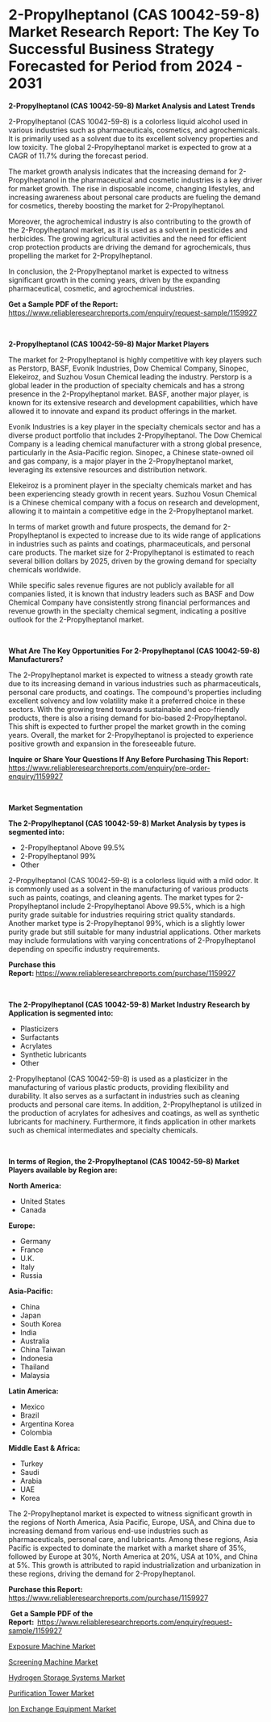 <p><h1>2-Propylheptanol (CAS 10042-59-8) Market Research Report: The Key To Successful Business Strategy Forecasted for Period from 2024 - 2031</h1></p><p><strong>2-Propylheptanol (CAS 10042-59-8) Market Analysis and Latest Trends</strong></p>
<p><p>2-Propylheptanol (CAS 10042-59-8) is a colorless liquid alcohol used in various industries such as pharmaceuticals, cosmetics, and agrochemicals. It is primarily used as a solvent due to its excellent solvency properties and low toxicity. The global 2-Propylheptanol market is expected to grow at a CAGR of 11.7% during the forecast period.</p><p>The market growth analysis indicates that the increasing demand for 2-Propylheptanol in the pharmaceutical and cosmetic industries is a key driver for market growth. The rise in disposable income, changing lifestyles, and increasing awareness about personal care products are fueling the demand for cosmetics, thereby boosting the market for 2-Propylheptanol.</p><p>Moreover, the agrochemical industry is also contributing to the growth of the 2-Propylheptanol market, as it is used as a solvent in pesticides and herbicides. The growing agricultural activities and the need for efficient crop protection products are driving the demand for agrochemicals, thus propelling the market for 2-Propylheptanol.</p><p>In conclusion, the 2-Propylheptanol market is expected to witness significant growth in the coming years, driven by the expanding pharmaceutical, cosmetic, and agrochemical industries.</p></p>
<p><strong>Get a Sample PDF of the Report:&nbsp;</strong> <a href="https://www.reliableresearchreports.com/enquiry/request-sample/1159927">https://www.reliableresearchreports.com/enquiry/request-sample/1159927</a></p>
<p>&nbsp;</p>
<p><strong>2-Propylheptanol (CAS 10042-59-8) Major Market Players</strong></p>
<p><p>The market for 2-Propylheptanol is highly competitive with key players such as Perstorp, BASF, Evonik Industries, Dow Chemical Company, Sinopec, Elekeiroz, and Suzhou Vosun Chemical leading the industry. Perstorp is a global leader in the production of specialty chemicals and has a strong presence in the 2-Propylheptanol market. BASF, another major player, is known for its extensive research and development capabilities, which have allowed it to innovate and expand its product offerings in the market.</p><p>Evonik Industries is a key player in the specialty chemicals sector and has a diverse product portfolio that includes 2-Propylheptanol. The Dow Chemical Company is a leading chemical manufacturer with a strong global presence, particularly in the Asia-Pacific region. Sinopec, a Chinese state-owned oil and gas company, is a major player in the 2-Propylheptanol market, leveraging its extensive resources and distribution network.</p><p>Elekeiroz is a prominent player in the specialty chemicals market and has been experiencing steady growth in recent years. Suzhou Vosun Chemical is a Chinese chemical company with a focus on research and development, allowing it to maintain a competitive edge in the 2-Propylheptanol market.</p><p>In terms of market growth and future prospects, the demand for 2-Propylheptanol is expected to increase due to its wide range of applications in industries such as paints and coatings, pharmaceuticals, and personal care products. The market size for 2-Propylheptanol is estimated to reach several billion dollars by 2025, driven by the growing demand for specialty chemicals worldwide.</p><p>While specific sales revenue figures are not publicly available for all companies listed, it is known that industry leaders such as BASF and Dow Chemical Company have consistently strong financial performances and revenue growth in the specialty chemical segment, indicating a positive outlook for the 2-Propylheptanol market.</p></p>
<p>&nbsp;</p>
<p><strong>What Are The Key Opportunities For 2-Propylheptanol (CAS 10042-59-8) Manufacturers?</strong></p>
<p><p>The 2-Propylheptanol market is expected to witness a steady growth rate due to its increasing demand in various industries such as pharmaceuticals, personal care products, and coatings. The compound's properties including excellent solvency and low volatility make it a preferred choice in these sectors. With the growing trend towards sustainable and eco-friendly products, there is also a rising demand for bio-based 2-Propylheptanol. This shift is expected to further propel the market growth in the coming years. Overall, the market for 2-Propylheptanol is projected to experience positive growth and expansion in the foreseeable future.</p></p>
<p><strong>Inquire or Share Your Questions If Any Before Purchasing This Report:</strong> <a href="https://www.reliableresearchreports.com/enquiry/pre-order-enquiry/1159927">https://www.reliableresearchreports.com/enquiry/pre-order-enquiry/1159927</a></p>
<p>&nbsp;</p>
<p><strong>Market Segmentation</strong></p>
<p><strong>The 2-Propylheptanol (CAS 10042-59-8) Market Analysis by types is segmented into:</strong></p>
<p><ul><li>2-Propylheptanol Above 99.5%</li><li>2-Propylheptanol 99%</li><li>Other</li></ul></p>
<p><p>2-Propylheptanol (CAS 10042-59-8) is a colorless liquid with a mild odor. It is commonly used as a solvent in the manufacturing of various products such as paints, coatings, and cleaning agents. The market types for 2-Propylheptanol include 2-Propylheptanol Above 99.5%, which is a high purity grade suitable for industries requiring strict quality standards. Another market type is 2-Propylheptanol 99%, which is a slightly lower purity grade but still suitable for many industrial applications. Other markets may include formulations with varying concentrations of 2-Propylheptanol depending on specific industry requirements.</p></p>
<p><strong>Purchase this Report:&nbsp;</strong><a href="https://www.reliableresearchreports.com/purchase/1159927">https://www.reliableresearchreports.com/purchase/1159927</a></p>
<p>&nbsp;</p>
<p><strong>The 2-Propylheptanol (CAS 10042-59-8) Market Industry Research by Application is segmented into:</strong></p>
<p><ul><li>Plasticizers</li><li>Surfactants</li><li>Acrylates</li><li>Synthetic lubricants</li><li>Other</li></ul></p>
<p><p>2-Propylheptanol (CAS 10042-59-8) is used as a plasticizer in the manufacturing of various plastic products, providing flexibility and durability. It also serves as a surfactant in industries such as cleaning products and personal care items. In addition, 2-Propylheptanol is utilized in the production of acrylates for adhesives and coatings, as well as synthetic lubricants for machinery. Furthermore, it finds application in other markets such as chemical intermediates and specialty chemicals.</p></p>
<p>&nbsp;</p>
<p><strong>In terms of Region, the 2-Propylheptanol (CAS 10042-59-8) Market Players available by Region are:</strong></p>
<p>
    <p> <strong> North America: </strong>
        <ul>
            <li>United States</li>
            <li>Canada</li>
        </ul>
        </p> 
    <p> <strong> Europe: </strong>
        <ul>
            <li>Germany</li>
            <li>France</li>
            <li>U.K.</li>
            <li>Italy</li>
            <li>Russia</li>
        </ul>
        </p> 
    <p> <strong> Asia-Pacific: </strong>
        <ul>
            <li>China</li>
            <li>Japan</li>
            <li>South Korea</li>
            <li>India</li>
            <li>Australia</li>
            <li>China Taiwan</li>
            <li>Indonesia</li>
            <li>Thailand</li>
            <li>Malaysia</li>
        </ul>
        </p> 
    <p> <strong> Latin America: </strong>
        <ul>
            <li>Mexico</li>
            <li>Brazil</li>
            <li>Argentina Korea</li>
            <li>Colombia</li>
        </ul>
        </p> 
    <p> <strong> Middle East & Africa: </strong>
        <ul>
            <li>Turkey</li>
            <li>Saudi</li>
            <li>Arabia</li>
            <li>UAE</li>
            <li>Korea</li>
        </ul>
    </p>
    </p>
<p><p>The 2-Propylheptanol market is expected to witness significant growth in the regions of North America, Asia Pacific, Europe, USA, and China due to increasing demand from various end-use industries such as pharmaceuticals, personal care, and lubricants. Among these regions, Asia Pacific is expected to dominate the market with a market share of 35%, followed by Europe at 30%, North America at 20%, USA at 10%, and China at 5%. This growth is attributed to rapid industrialization and urbanization in these regions, driving the demand for 2-Propylheptanol.</p></p>
<p><strong>Purchase this Report: </strong><a href="https://www.reliableresearchreports.com/purchase/1159927">https://www.reliableresearchreports.com/purchase/1159927</a></p>
<p>&nbsp;<strong>Get a Sample PDF of the Report:&nbsp;&nbsp;</strong><a href="https://www.reliableresearchreports.com/enquiry/request-sample/1159927">https://www.reliableresearchreports.com/enquiry/request-sample/1159927</a></p>
<p><strong></strong></p>
<p><p><a href="https://medium.com/@skylargrant2023/exposure-machine-market-size-market-outlook-and-market-forecast-2024-to-2031-1b1e486e94f8">Exposure Machine Market</a></p><p><a href="https://medium.com/@skylargrant2023/screening-machine-market-report-reveals-the-latest-trends-and-growth-opportunities-of-this-market-4a6112e3abee">Screening Machine Market</a></p><p><a href="https://medium.com/@skylargrant2023/analyzing-hydrogen-storage-systems-market-global-industry-perspective-and-forecast-2024-to-2031-49db552d2648">Hydrogen Storage Systems Market</a></p><p><a href="https://medium.com/@skylargrant2023/purification-tower-market-size-market-outlook-and-market-forecast-2024-to-2031-59be63215110">Purification Tower Market</a></p><p><a href="https://medium.com/@skylargrant2023/ion-exchange-equipment-market-trends-and-market-analysis-forecasted-for-period-2024-2031-8705bcd09942">Ion Exchange Equipment Market</a></p></p>